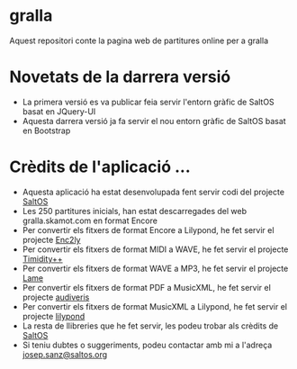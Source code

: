 # gralla
Aquest repositori conte la pagina web de partitures online per a gralla

# Novetats de la darrera versió
- La primera versió es va publicar feia servir l'entorn gràfic de SaltOS basat en JQuery-UI
- Aquesta darrera versió ja fa servir el nou entorn gràfic de SaltOS basat en Bootstrap

# Crèdits de l'aplicació ...
- Aquesta aplicació ha estat desenvolupada fent servir codi del projecte [SaltOS](https://www.saltos.org)
- Les 250 partitures inicials, han estat descarregades del web gralla.skamot.com en format Encore
- Per convertir els fitxers de format Encore a Lilypond, he fet servir el projecte [Enc2ly](https://enc2ly.sourceforge.io/en/)
- Per convertir els fitxers de format MIDI a WAVE, he fet servir el projecte [Timidity++](http://timidity.sourceforge.net/)
- Per convertir els fitxers de format WAVE a MP3, he fet servir el projecte [Lame](https://lame.sourceforge.io/)
- Per convertir els fitxers de format PDF a MusicXML, he fet servir el projecte [audiveris](https://github.com/Audiveris/audiveris)
- Per convertir els fitxers de format MusicXML a Lilypond, he fet servir el projecte [lilypond](http://lilypond.org)
- La resta de llibreries que he fet servir, les podeu trobar als crèdits de [SaltOS](https://www.saltos.org)
- Si teniu dubtes o suggeriments, podeu contactar amb mi a l'adreça josep.sanz@saltos.org


